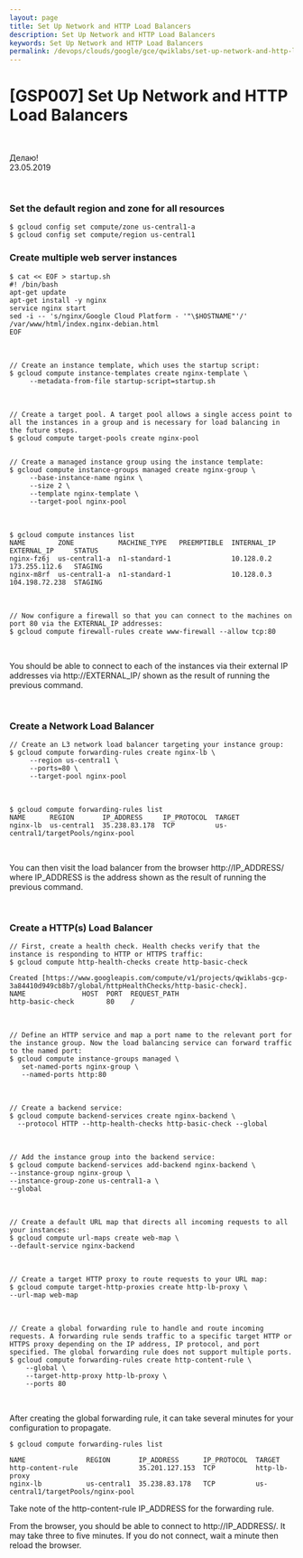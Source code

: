 ```yaml
---
layout: page
title: Set Up Network and HTTP Load Balancers
description: Set Up Network and HTTP Load Balancers
keywords: Set Up Network and HTTP Load Balancers
permalink: /devops/clouds/google/gce/qwiklabs/set-up-network-and-http-load-balancers/
---
```


# [GSP007] Set Up Network and HTTP Load Balancers

<br/>

Делаю!  
23.05.2019

<br/>

### Set the default region and zone for all resources

    $ gcloud config set compute/zone us-central1-a
    $ gcloud config set compute/region us-central1

### Create multiple web server instances

```
$ cat << EOF > startup.sh
#! /bin/bash
apt-get update
apt-get install -y nginx
service nginx start
sed -i -- 's/nginx/Google Cloud Platform - '"\$HOSTNAME"'/' /var/www/html/index.nginx-debian.html
EOF
```

<br/>

    // Create an instance template, which uses the startup script:
    $ gcloud compute instance-templates create nginx-template \
         --metadata-from-file startup-script=startup.sh

<br/>

    // Create a target pool. A target pool allows a single access point to all the instances in a group and is necessary for load balancing in the future steps.
    $ gcloud compute target-pools create nginx-pool


    // Create a managed instance group using the instance template:
    $ gcloud compute instance-groups managed create nginx-group \
         --base-instance-name nginx \
         --size 2 \
         --template nginx-template \
         --target-pool nginx-pool

<br/>

    $ gcloud compute instances list
    NAME        ZONE           MACHINE_TYPE   PREEMPTIBLE  INTERNAL_IP  EXTERNAL_IP     STATUS
    nginx-fz6j  us-central1-a  n1-standard-1               10.128.0.2   173.255.112.6   STAGING
    nginx-m8rf  us-central1-a  n1-standard-1               10.128.0.3   104.198.72.238  STAGING

<br/>

    // Now configure a firewall so that you can connect to the machines on port 80 via the EXTERNAL_IP addresses:
    $ gcloud compute firewall-rules create www-firewall --allow tcp:80

<br/>

You should be able to connect to each of the instances via their external IP addresses via http://EXTERNAL_IP/ shown as the result of running the previous command.

<br/>

### Create a Network Load Balancer

    // Create an L3 network load balancer targeting your instance group:
    $ gcloud compute forwarding-rules create nginx-lb \
         --region us-central1 \
         --ports=80 \
         --target-pool nginx-pool

<br/>

    $ gcloud compute forwarding-rules list
    NAME      REGION       IP_ADDRESS     IP_PROTOCOL  TARGET
    nginx-lb  us-central1  35.238.83.178  TCP          us-central1/targetPools/nginx-pool

<br/>

You can then visit the load balancer from the browser http://IP_ADDRESS/ where IP_ADDRESS is the address shown as the result of running the previous command.

<br/>

### Create a HTTP(s) Load Balancer

    // First, create a health check. Health checks verify that the instance is responding to HTTP or HTTPS traffic:
    $ gcloud compute http-health-checks create http-basic-check

    Created [https://www.googleapis.com/compute/v1/projects/qwiklabs-gcp-3a84410d949cb8b7/global/httpHealthChecks/http-basic-check].
    NAME              HOST  PORT  REQUEST_PATH
    http-basic-check        80    /

<br/>

    // Define an HTTP service and map a port name to the relevant port for the instance group. Now the load balancing service can forward traffic to the named port:
    $ gcloud compute instance-groups managed \
       set-named-ports nginx-group \
       --named-ports http:80

<br/>

    // Create a backend service:
    $ gcloud compute backend-services create nginx-backend \
      --protocol HTTP --http-health-checks http-basic-check --global

<br/>

    // Add the instance group into the backend service:
    $ gcloud compute backend-services add-backend nginx-backend \
    --instance-group nginx-group \
    --instance-group-zone us-central1-a \
    --global

<br/>

    // Create a default URL map that directs all incoming requests to all your instances:
    $ gcloud compute url-maps create web-map \
    --default-service nginx-backend

<br/>

    // Create a target HTTP proxy to route requests to your URL map:
    $ gcloud compute target-http-proxies create http-lb-proxy \
    --url-map web-map

<br/>

    // Create a global forwarding rule to handle and route incoming requests. A forwarding rule sends traffic to a specific target HTTP or HTTPS proxy depending on the IP address, IP protocol, and port specified. The global forwarding rule does not support multiple ports.
    $ gcloud compute forwarding-rules create http-content-rule \
        --global \
        --target-http-proxy http-lb-proxy \
        --ports 80

<br/>

After creating the global forwarding rule, it can take several minutes for your configuration to propagate.

    $ gcloud compute forwarding-rules list

    NAME               REGION       IP_ADDRESS      IP_PROTOCOL  TARGET
    http-content-rule               35.201.127.153  TCP          http-lb-proxy
    nginx-lb           us-central1  35.238.83.178   TCP          us-central1/targetPools/nginx-pool

Take note of the http-content-rule IP_ADDRESS for the forwarding rule.

From the browser, you should be able to connect to http://IP_ADDRESS/. It may take three to five minutes. If you do not connect, wait a minute then reload the browser.
